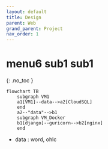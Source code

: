 ```yaml
---
layout: default
title: Design
parent: Web
grand_parent: Project
nav_order: 1
---
```


# menu6 sub1 sub1
{: .no_toc }


```mermaid
flowchart TB
    subgraph VM1 
    a1[VM1]--data-->a2[CloudSQL]
    end
    a2--"data"-->b1
    subgraph VM_Docker
    b1[django]--guricorn-->b2[nginx]
    end
```

* data : word, ohlc